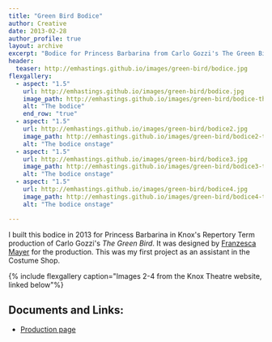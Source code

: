 ```yaml
---
title: "Green Bird Bodice"
author: Creative
date: 2013-02-28
author_profile: true
layout: archive
excerpt: "Bodice for Princess Barbarina from Carlo Gozzi's The Green Bird."
header:
  teaser: http://emhastings.github.io/images/green-bird/bodice.jpg
flexgallery:
  - aspect: "1.5"
    url: http://emhastings.github.io/images/green-bird/bodice.jpg
    image_path: http://emhastings.github.io/images/green-bird/bodice-th.jpg
    alt: "The bodice"
    end_row: "true"
  - aspect: "1.5"
    url: http://emhastings.github.io/images/green-bird/bodice2.jpg
    image_path: http://emhastings.github.io/images/green-bird/bodice2-th.jpg
    alt: "The bodice onstage"  
  - aspect: "1.5"
    url: http://emhastings.github.io/images/green-bird/bodice3.jpg
    image_path: http://emhastings.github.io/images/green-bird/bodice3-th.jpg
    alt: "The bodice onstage"  
  - aspect: "1.5"
    url: http://emhastings.github.io/images/green-bird/bodice4.jpg
    image_path: http://emhastings.github.io/images/green-bird/bodice4-th.jpg
    alt: "The bodice onstage"

---
```


I built this bodice in 2013 for Princess Barbarina in Knox's Repertory Term production of Carlo Gozzi's _The Green Bird_. It was designed by [Franzesca Mayer](http://www.franzesca.com/) for the production.  This was my first project as an assistant in the Costume Shop.

{% include flexgallery caption="Images 2-4 from the Knox Theatre website, linked below"%}

## Documents and Links:
* [Production page](http://knoxtheatre.org/play/The_Green_Bird)


